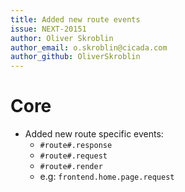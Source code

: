 ```yaml
---
title: Added new route events
issue: NEXT-20151
author: Oliver Skroblin
author_email: o.skroblin@cicada.com
author_github: OliverSkroblin
---
```

# Core
* Added new route specific events:
  * `#route#.response`
  * `#route#.request`
  * `#route#.render`
  * e.g: `frontend.home.page.request`

